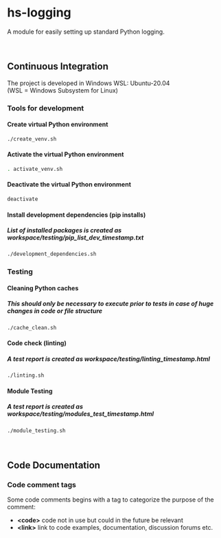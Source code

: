 # **hs-logging**
A module for easily setting up standard Python logging.

</br>

## **Continuous Integration**
The project is developed in Windows WSL: Ubuntu-20.04</br>
(WSL = Windows Subsystem for Linux)

### **Tools for development**
#### Create virtual Python environment
```bash
./create_venv.sh
```
#### Activate the virtual Python environment
```bash
. activate_venv.sh
```
#### Deactivate the virtual Python environment
```bash
deactivate
```
#### Install development dependencies (pip installs)
##### List of installed packages is created as workspace/testing/pip_list_dev_*timestamp*.txt
```bash
./development_dependencies.sh
```
### **Testing**
#### Cleaning Python caches
##### This should only be necessary to execute prior to tests in case of huge changes in code or file structure
```bash
./cache_clean.sh
```
#### Code check (linting)
##### A test report is created as workspace/testing/linting_*timestamp*.html
```bash
./linting.sh
```
#### Module Testing
##### A test report is created as workspace/testing/modules_test_*timestamp*.html
```bash
./module_testing.sh
```

</br>

## **Code Documentation**

### **Code comment tags**
Some code comments begins with a tag to categorize the purpose of the comment:
- **\<code\>** code not in use but could in the future be relevant
- **\<link\>** link to code examples, documentation, discussion forums etc.
